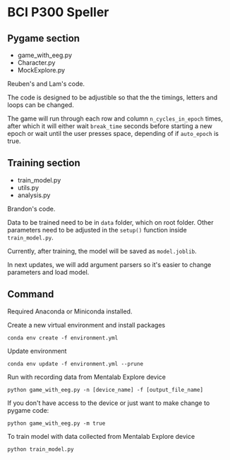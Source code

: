# BCI P300 Speller

## Pygame section

- game_with_eeg.py
- Character.py
- MockExplore.py

Reuben's and Lam's code.

The code is designed to be adjustible so that the the timings, letters and loops can be changed.

The game will run through each row and column `n_cycles_in_epoch` times, after which it will either wait `break_time` seconds before starting a new epoch or wait until the user presses space, depending of if `auto_epoch` is true.

## Training section

- train_model.py
- utils.py
- analysis.py

Brandon's code.

Data to be trained need to be in `data` folder, which on root folder. Other parameters need to be adjusted in the `setup()` function inside `train_model.py`.

Currently, after training, the model will be saved as `model.joblib`.

In next updates, we will add argument parsers so it's easier to change parameters and load model.

## Command

Required Anaconda or Miniconda installed.

Create a new virtual environment and install packages

`conda env create -f environment.yml`

Update environment

`conda env update -f environment.yml --prune`

Run with recording data from Mentalab Explore device

`python game_with_eeg.py -n [device_name] -f [output_file_name]`

If you don't have access to the device or just want to make change to pygame code:

`python game_with_eeg.py -m true`

To train model with data collected from Mentalab Explore device

`python train_model.py`
